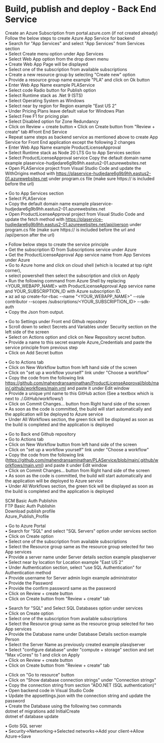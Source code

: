 # Build, publish and deploy - Back End Service  
Create an Azure Subscription from portal.azure.com (if not created already)  
Follow the below steps to create Azure App Service for backend  
• Search for "App Services" and select "App Services" from Services section  
• Select Create menu option under App Services  
• Select Web App option from the drop down menu  
• Create Web App Page will be displayed  
• Select one of the subscription from available subscriptions  
• Create a new resource group by selecting "Create new" option  
• Provide a resource group name example "PLA" and click on Ok button  
• Enter Web App Name example PLAService  
• Select code Radio button for Publish option  
• Select Runtime stack as .Net 9 (STS)  
• Select Operating System as Windows  
• Select near by region for Region example "East US 2"  
• Under Pricing Plans leave default value for Windows Plan  
• Select Free F1 for pricing plan  
• Select Disabled option for Zone Redundancy  
• Click on Review + create button
• Click on Create button from "Review + create" tab
#Front End Service  
• Repeat same steps as backend service as mentioned above to create App Service for Front End application except the following 2 changes     
• Enter Web App Name example ProductLicenseApproval    
• Select Runtime stack as Node 20 LTS Go to App Services section    
• Select ProductLicenseApproval service Copy the default domain name example plaservice-hudjedare6g9b9hh.eastus2-01.azurewebsites.net    
• Open PLAService project from Visual Studio Code and update the WithOrigins method with https://plaservice-hudjedare6g9b9hh.eastus2-01.azurewebsites.net under program.cs file (make sure https:// is included before the url)  

• Go to App Services section  
• Select PLAService   
• Copy the default domain name example plaservice-hudjedare6g9b9hh.eastus2-01.azurewebsites.net   
• Open ProductLicenseApproval project from Visual Studio Code and update the fetch method with https://plaservice-hudjedare6g9b9hh.eastus2-01.azurewebsites.net/api/person under program.cs file (make sure https:// is included before the url and /api/person after the url)  

• Follow below steps to create the service principle  
• Get the subscription ID from Subscriptions service under Azure   
• Get the ProductLicenseApproval App service name from App Services under Azure   
• Go to Azure home and click on cloud shell (which is located at top right corner),   
• select powershell then select the subscription and click on Apply  
• Run the following command from Azure Shell by replacing <YOUR_WEBAPP_NAME> with ProductLicenseApproval App service name and YOUR_SUBSCRIPTION_ID with Azure subscription ID.  
• az ad sp create-for-rbac --name "<YOUR_WEBAPP_NAME>" --role contributor --scopes /subscriptions/<YOUR_SUBSCRIPTION_ID> --sdk-auth  
• Copy the Json from output.  

• Go to Settings under Front end Github repository   
• Scroll down to select Secrets and Variables under Security section on the left side of the screen   
• Select on Actions option and click on New Repository secret button.   
• Provide a name to this secret example Azure_Credentials and paste the service principle from previous step   
• Click on Add Secret button  

• Go to Actions tab  
• Click on New Workflow button from left hand side of the screen  
• Click on "set up a workflow yourself" link under "Choose a workflow"  
• Copy the code from the following link https://github.com/mahendransaminathan/ProductLicenseApproval/blob/main/.github/workflows/main.yml and paste it under Edit window  
• Provide a unique yml name to this GitHub action (See a textbox which is next to ./.GitHub/workflows/)  
• Click on Commit Changes... button from Right hand side of the screen  
• As soon as the code is committed, the build will start automatically and the application will be deployed to Azure service  
• Under All Workflows section, the green tick will be displayed as soon as the build is completed and the application is deployed  

• Go to Back end Github repository  
• Go to Actions tab  
• Click on New Workflow button from left hand side of the screen  
• Click on "set up a workflow yourself" link under "Choose a workflow"  
• Copy the code from the following link (https://github.com/mahendransaminathan/PLAService/blob/main/.github/workflows/main.yml) and paste it under Edit window  
• Click on Commit Changes... button from Right hand side of the screen  
• As soon as the code is committed, the build will start automatically and the application will be deployed to Azure service  
• Under All Workflows section, the green tick will be displayed as soon as the build is completed and the application is deployed  

SCM Basic Auth Publishin  
FTP Basic Auth Publishin  
Download publish profile  
Azure_Publish_Profile  

• Go to Azure Portal  
• Search for "SQL" and select "SQL Servers" option under services section  
• Click on Create option  
• Select one of the subscription from available subscriptions  
• Select the Resource group same as the resource group selected for two App services  
• Provide a server name under Server details section example plasqlserver  
• Select near by location for Location example "East US 2"  
• Under Authentication section, select "use SQL Authentication" for Authentication method  
• Provide username for Server admin login example administrator  
• Provide the Password   
• Provide the confirm password same as the password  
• Click on Review + create button  
• Click on Create button from "Review + create" tab  

• Search for "SQL" and Select SQL Databases option under services  
• Click on Create option  
• Select one of the subscription from available subscriptions  
• Select the Resource group same as the resource group selected for two App services  
• Provide the Database name under Database Details section example Person  
• Select the Server Name as previously created example plasqlserver  
• Select "configure database" under "compute + storage" section and set "Max vCores" to 1 and click on Apply  
• Click on Review + create button  
• Click on Create button from "Review + create" tab  

• Click on "Go to resource" button  
• Click on "Show database connection strings" under "Connection strings"  
• Copy the connection string from section "ADO.NET (SQL authentication)"  
• Open backend code in Visual Studio Code  
• Update the appsettings.json with the connection string and update the password  
• Create the Database using the following two commands  
	dotnet ef migrations add InitialCreate  
	dotnet ef database update  

• Goto SQL server  
• Security->Networking->Selected networks->Add your client->Allow Azure->Save  
